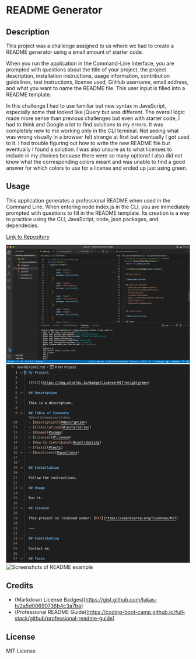 # README Generator

## Description
This project was a challenge assigned to us where we had to create a README generator using a small amount of starter code.

When you run the application in the Command-Line Interface, you are prompted with questions about the title of your project, the project description, installation instructions, usage information, contribution guidelines, test instructions, license used, GitHub username, email address, and what you want to name the README file. This user input is filled into a README template.

In this challenge I had to use familiar but new syntax in JavaScript, especially some that looked like jQuery but was different. The overall logic made more sense than previous challenges but even with starter code, I had to think and Google a lot to find solutions to my errors. It was completely new to me working only in the CLI terminal. Not seeing what was wrong visually in a browser felt strange at first but eventually I got used to it. I had trouble figuring out how to write the new README file but eventually I found a solution. I was also unsure as to what licenses to include in my choices because there were so many options! I also did not know what the corresponding colors meant and was unable to find a good answer for which colors to use for a license and ended up just using green.


## Usage
This application generates a professional README when used in the Command Line. When entering node index.js in the CLI, you are immediately prompted with questions to fill in the README template. Its creation is a way to practice using the CLI, JavaScript, node, json packages, and dependecies.

[Link to Repository](https://github.com/crzn24/readme-generator-nodejs.git)



![Screenshots of vs code terminal](./assets/images/vscode-terminal.png)
![Screenshots of vs code README](./assets/images/vscode-readme.png)
![Screenshots of README example]()

## Credits
* (Markdown License Badges)[https://gist.github.com/lukas-h/2a5d00690736b4c3a7ba]
* (Professional README Guide)[https://coding-boot-camp.github.io/full-stack/github/professional-readme-guide]


## License

MIT License
